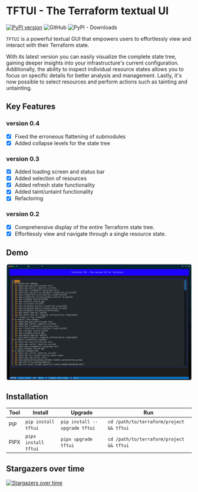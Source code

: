 # TFTUI - The Terraform textual UI

[![PyPI version](https://badge.fury.io/py/tftui.svg)](https://badge.fury.io/py/tftui?)
![GitHub](https://img.shields.io/github/license/idoavrah/terraform-tui?)
![PyPI - Downloads](https://img.shields.io/pypi/dm/tftui?)

`TFTUI` is a powerful textual GUI that empowers users to effortlessly view and interact with their Terraform state.

With its latest version you can easily visualize the complete state tree, gaining deeper insights into your infrastructure's current configuration. Additionally, the ability to inspect individual resource states allows you to focus on specific details for better analysis and management. Lastly, it's now possible to select resources and perform actions such as tainting and untainting.

## Key Features

### version 0.4
- [x] Fixed the erroneous flattening of submodules
- [x] Added collapse levels for the state tree

### version 0.3
- [x] Added loading screen and status bar
- [x] Added selection of resources
- [x] Added refresh state functionality
- [x] Added taint/untaint functionality
- [x] Refactoring

### version 0.2
- [x] Comprehensive display of the entire Terraform state tree.
- [x] Effortlessly view and navigate through a single resource state.

## Demo

![](https://github.com/idoavrah/terraform-tui/raw/main/demo/demo.gif "demo")

## Installation

| Tool            | Install             | Upgrade                       | Run                                      |
|-----------------| ------------------- | ----------------------------- | ---------------------------------------- |
| PIP             | `pip install tftui` | `pip install --upgrade tftui` | `cd /path/to/terraform/project && tftui` |
| PIPX            | `pipx install tftui`| `pipx upgrade tftui`          | `cd /path/to/terraform/project && tftui` |

## Stargazers over time
[![Stargazers over time](https://starchart.cc/idoavrah/terraform-tui.svg)](https://starchart.cc/idoavrah/terraform-tui)
